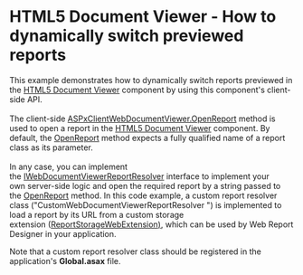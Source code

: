 # HTML5 Document Viewer - How to dynamically switch previewed reports


<p>This example demonstrates how to dynamically switch reports previewed in the <a href="https://documentation.devexpress.com/XtraReports/CustomDocument17738.aspx">HTML5 Document Viewer</a> component by using this component's client-side API. <br><br>The client-side <a href="https://documentation.devexpress.com/#XtraReports/DevExpressXtraReportsWebScriptsASPxClientWebDocumentViewer_OpenReporttopic">ASPxClientWebDocumentViewer.OpenReport</a> method is used to open a report in the <a href="https://documentation.devexpress.com/XtraReports/CustomDocument17738.aspx">HTML5 Document Viewer</a> component. By default, the <a href="https://documentation.devexpress.com/#XtraReports/DevExpressXtraReportsWebScriptsASPxClientWebDocumentViewer_OpenReporttopic">OpenReport</a> method expects a fully qualified name of a report class as its parameter. <br><br>In any case, you can implement the <a href="https://documentation.devexpress.com/XtraReports/clsDevExpressXtraReportsWebWebDocumentViewerIWebDocumentViewerReportResolvertopic.aspx">IWebDocumentViewerReportResolver</a> interface to implement your own server-side logic and open the required report by a string passed to the <a href="https://documentation.devexpress.com/#XtraReports/DevExpressXtraReportsWebScriptsASPxClientWebDocumentViewer_OpenReporttopic">OpenReport</a> method. In this code example, a custom report resolver class ("CustomWebDocumentViewerReportResolver ") is implemented to load a report by its URL from a custom storage extension (<a href="https://documentation.devexpress.com/XtraReports/clsDevExpressXtraReportsWebExtensionsReportStorageWebExtensiontopic.aspx">ReportStorageWebExtension</a><u>)</u>, which can be used by Web Report Designer in your application.</p>
<p>Note that a custom report resolver class should be registered in the application's <strong>Global.asax</strong> file. </p>

<br/>


